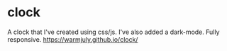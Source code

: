 # clock
A clock that I've created using css/js. I've also added a dark-mode. Fully responsive. 
https://warmjuly.github.io/clock/
